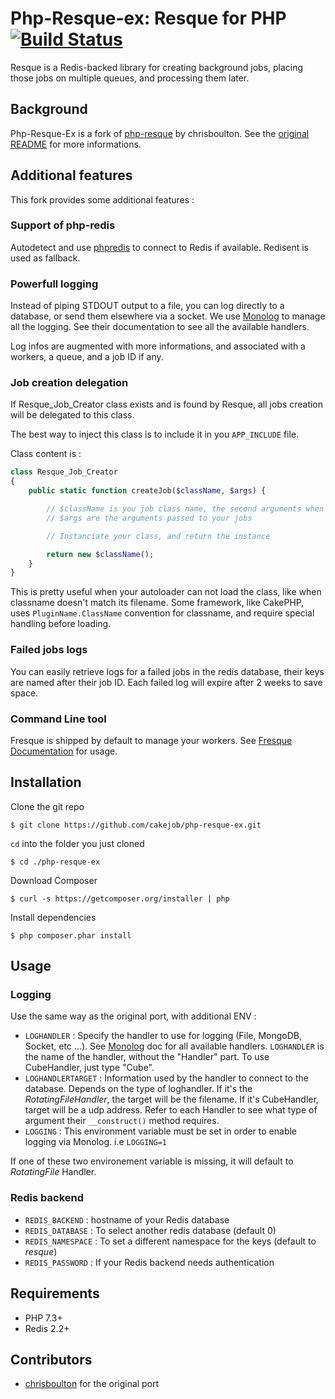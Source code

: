 Php-Resque-ex: Resque for PHP [![Build Status](https://secure.travis-ci.org/kamisama/php-resque-ex.png)](http://travis-ci.org/kamisama/php-resque-ex)
===========================================

Resque is a Redis-backed library for creating background jobs, placing
those jobs on multiple queues, and processing them later.

## Background ##

Php-Resque-Ex is a fork of [php-resque](https://github.com/chrisboulton/php-resque) by chrisboulton. See the [original README](https://github.com/chrisboulton/php-resque/blob/master/README.md) for more informations.

## Additional features ##

This fork provides some additional features :

### Support of php-redis

Autodetect and use [phpredis](https://github.com/nicolasff/phpredis) to connect to Redis if available. Redisent is used as fallback.

### Powerfull logging

Instead of piping STDOUT output to a file, you can log directly to a database, or send them elsewhere via a socket. We use [Monolog](https://github.com/Seldaek/monolog) to manage all the logging. See their documentation to see all the available handlers.

Log infos are augmented with more informations, and associated with a workers, a queue, and a job ID if any.

### Job creation delegation

If Resque_Job_Creator class exists and is found by Resque, all jobs creation will be delegated to this class.

The best way to inject this class is to include it in you `APP_INCLUDE` file.

Class content is :

```php
class Resque_Job_Creator
{
	public static function createJob($className, $args) {

		// $className is you job class name, the second arguments when enqueuing a job
		// $args are the arguments passed to your jobs

		// Instanciate your class, and return the instance

		return new $className();
	}
}
```

This is pretty useful when your autoloader can not load the class, like when classname doesn't match its filename. Some framework, like CakePHP, uses `PluginName.ClassName` convention for classname, and require special handling before loading.

### Failed jobs logs

You can easily retrieve logs for a failed jobs in the redis database, their keys are named after their job ID. Each failed log will expire after 2 weeks to save space.

### Command Line tool

Fresque is shipped by default to manage your workers. See [Fresque Documentation](https://github.com/kamisama/Fresque) for usage.

## Installation

Clone the git repo

	$ git clone https://github.com/cakejob/php-resque-ex.git

 `cd` into the folder you just cloned

	$ cd ./php-resque-ex

Download Composer

	$ curl -s https://getcomposer.org/installer | php

Install dependencies

	$ php composer.phar install

## Usage

### Logging

Use the same way as the original port, with additional ENV :

* `LOGHANDLER` : Specify the handler to use for logging (File, MongoDB, Socket, etc …).
 See [Monolog](https://github.com/Seldaek/monolog#handlers) doc for all available handlers.
`LOGHANDLER` is the name of the handler, without the "Handler" part. To use CubeHandler, just type "Cube".
* `LOGHANDLERTARGET` : Information used by the handler to connect to the database.
Depends on the type of loghandler. If it's the *RotatingFileHandler*, the target will be the filename. If it's CubeHandler, target will be a udp address. Refer to each Handler to see what type of argument their `__construct()` method requires.
* `LOGGING` : This environment variable must be set in order to enable logging via Monolog. i.e `LOGGING=1`

If one of these two environement variable is missing, it will default to *RotatingFile* Handler.

### Redis backend

* `REDIS_BACKEND` : hostname of your Redis database
* `REDIS_DATABASE` : To select another redis database (default 0)
* `REDIS_NAMESPACE` : To set a different namespace for the keys (default to *resque*)
* `REDIS_PASSWORD` : If your Redis backend needs authentication

## Requirements ##

* PHP 7.3+
* Redis 2.2+

## Contributors ##

* [chrisboulton](https://github.com/chrisboulton/php-resque) for the original port